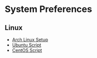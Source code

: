 # System Preferences

## Linux

- [Arch Linux Setup](arch-linux.md)
- [Ubuntu Script](ubuntu.sh)
- [CentOS Script](centos.sh)
